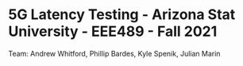 # 5G Latency Testing - Arizona Stat University - EEE489 - Fall 2021
Team: Andrew Whitford, Phillip Bardes, Kyle Spenik, Julian Marin
    